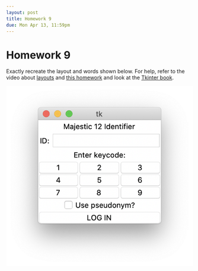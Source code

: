 ```yaml
---
layout: post
title: Homework 9
due: Mon Apr 13, 11:59pm
---
```


# Homework 9

Exactly recreate the layout and words shown below. For help, refer to the video about [layouts](https://youtu.be/zNF3YC_TJ2I) and [this homework](https://youtu.be/v5URe24OLVw) and look at the [Tkinter book](https://effbot.org/tkinterbook/).

<center>
<img src="/images/homework09.png" />
</center>



